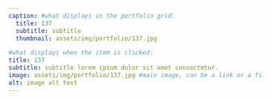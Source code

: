 ```yaml
---
caption: #what displays in the portfolio grid:
  title: 137
  subtitle: subtitle
  thumbnail: assets/img/portfolio/137.jpg

#what displays when the item is clicked:
title: 137
subtitle: subtitle lorem ipsum dolor sit amet consectetur.
image: assets/img/portfolio/137.jpg #main image, can be a link or a file in assets/img/portfolio
alt: image alt text
---
```

